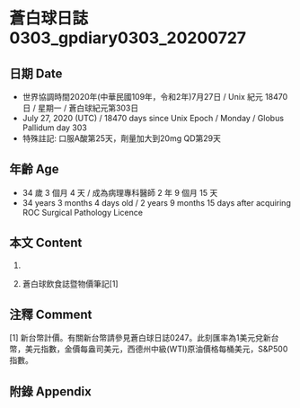 [_metadata_:encoding]: - "utf-8"
[_metadata_:language]: - "zh-Hant-TW"
[_metadata_:fileformat]: - "markdown"
[_metadata_:MIME_type]: - "text/plain"
[_metadata_:markdown_version]: - "commonmark version 0.29"
[_metadata_:markdown_spec]: - "https://spec.commonmark.org/0.29/"

# 蒼白球日誌0303_gpdiary0303_20200727 #

## 日期 Date ##

* 世界協調時間2020年(中華民國109年，令和2年)7月27日 / Unix 紀元 18470 日 / 星期一 / 蒼白球紀元第303日
* July 27, 2020 (UTC) / 18470 days since Unix Epoch / Monday / Globus Pallidum day 303
* 特殊註記: 口服A酸第25天，劑量加大到20mg QD第29天

## 年齡 Age ##

* 34 歲 3 個月 4 天 / 成為病理專科醫師 2 年 9 個月 15 天
* 34 years 3 months 4 days old / 2 years 9 months 15 days after acquiring ROC Surgical Pathology Licence

## 本文 Content ##

1. 

    
2. 蒼白球飲食誌暨物價筆記[1]

    

## 注釋 Comment ##

[1] 新台幣計價。有關新台幣請參見蒼白球日誌0247。此刻匯率為1美元兌新台幣，美元指數，金價每盎司美元，西德州中級(WTI)原油價格每桶美元，S&P500指數。



## 附錄 Appendix ##

